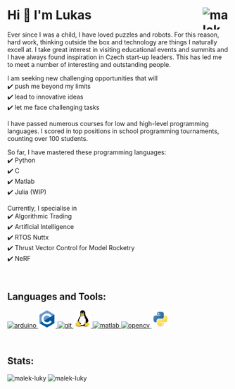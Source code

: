 # Hi 👋 I'm Lukas <a href="https://linkedin.com/in/malek-luky" target="blank"><img align="right" src="https://raw.githubusercontent.com/rahuldkjain/github-profile-readme-generator/master/src/images/icons/Social/linked-in-alt.svg" alt="malek-luky" height="50" width="60" /></a>

Ever since I was a child, I have loved puzzles and robots. For this reason, hard work, thinking outside the box and technology are things I naturally excell at. I take great interest in visiting educational events and summits and I have always found inspiration in Czech start-up leaders. This has led me to meet a number of interesting and outstanding people.

I am seeking new challenging opportunities that will<br>
✔️ push me beyond my limits<br>
✔️ lead to innovative ideas<br>
✔️ let me face challenging tasks<br>

I have passed numerous courses for low and high-level programming languages. I scored in top positions in school programming tournaments, counting over 100 students. 

So far, I have mastered these programming languages:<br>
✔️ Python<br>
✔️ C<br>
✔️ Matlab<br>
✔️ Julia (WIP)<br>

Currently, I specialise in<br>
✔️ Algorithmic Trading<br>
✔️ Artificial Intelligence<br>
✔️ RTOS Nuttx<br>
✔️ Thrust Vector Control for Model Rocketry<br>
✔️ NeRF<br>

<br>

## Languages and Tools:
<a href="https://www.arduino.cc/" target="_blank" rel="noreferrer"> <img src="https://cdn.worldvectorlogo.com/logos/arduino-1.svg" alt="arduino" width="40" height="40"/> </a>
<a href="https://www.cprogramming.com/" target="_blank" rel="noreferrer"> <img src="https://raw.githubusercontent.com/devicons/devicon/master/icons/c/c-original.svg" alt="c" width="40" height="40"/> <a href="https://git-scm.com/" target="_blank" rel="noreferrer"> <img src="https://www.vectorlogo.zone/logos/git-scm/git-scm-icon.svg" alt="git" width="40" height="40"/> </a>
<a href="https://www.linux.org/" target="_blank" rel="noreferrer"> <img src="https://raw.githubusercontent.com/devicons/devicon/master/icons/linux/linux-original.svg" alt="linux" width="40" height="40"/> </a>
<a href="https://www.mathworks.com/" target="_blank" rel="noreferrer"> <img src="https://upload.wikimedia.org/wikipedia/commons/2/21/Matlab_Logo.png" alt="matlab" width="40" height="40"/> </a>
<a href="https://opencv.org/" target="_blank" rel="noreferrer"> <img src="https://www.vectorlogo.zone/logos/opencv/opencv-icon.svg" alt="opencv" width="40" height="40"/> </a> <a href="https://www.python.org" target="_blank" rel="noreferrer"> <img src="https://raw.githubusercontent.com/devicons/devicon/master/icons/python/python-original.svg" alt="python" width="40" height="40"/> </a>

<br>

## Stats:
<img align="justify" src="https://github-readme-stats.vercel.app/api/top-langs?username=malek-luky&show_icons=true&locale=en&layout=compact" alt="malek-luky" />
<img align="justify" src="https://github-readme-stats.vercel.app/api?username=malek-luky&show_icons=true&locale=en" alt="malek-luky" />
